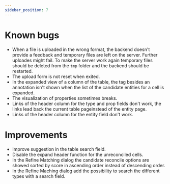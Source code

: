 ```yaml
---
sidebar_position: 7
---
```


# Known bugs

- When a file is uploaded in the wrong format, the backend doesn't provide a feedback and temporary files are left on the server. Further uploades might fail. To make the server work again temporary files should be deleted from the `tmp` folder and the backend should be restarted.
- The upload form is not reset when exited.
- In the expanded view of a column of the table, the tag besides an annotation isn't shown when the list of the candidate entities for a cell is expanded.
- The visualization of properties sometimes breaks.
- Links of the header column for the type and prop fields don't work, the links lead back the current table pageinstead of the entity page.
- Links of the header column for the entity field don't work.

# Improvements
- Improve suggestion in the table search field.
- Disable the expand header function for the unreconciled cells.
- In the Refine Matching dialog the candidate reconcile options are showed sorted by score in ascending order instead of descending order.
- In the Refine Maching dialog add the possibility to search the different types with a search field. 
